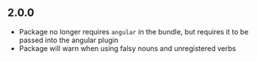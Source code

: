 ## 2.0.0
- Package no longer requires `angular` in the bundle, but requires it to be passed into the angular plugin
- Package will warn when using falsy nouns and unregistered verbs
